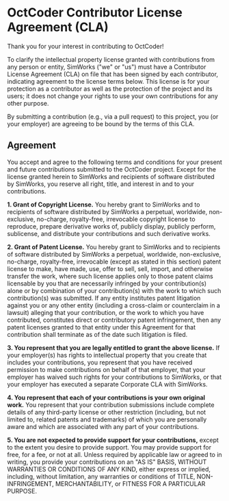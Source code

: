 # OctCoder Contributor License Agreement (CLA)

Thank you for your interest in contributing to OctCoder!

To clarify the intellectual property license granted with contributions from any person or entity, SimWorks ("we" or "us") must have a Contributor License Agreement (CLA) on file that has been signed by each contributor, indicating agreement to the license terms below. This license is for your protection as a contributor as well as the protection of the project and its users; it does not change your rights to use your own contributions for any other purpose.

By submitting a contribution (e.g., via a pull request) to this project, you (or your employer) are agreeing to be bound by the terms of this CLA.

## Agreement

You accept and agree to the following terms and conditions for your present and future contributions submitted to the OctCoder project. Except for the license granted herein to SimWorks and recipients of software distributed by SimWorks, you reserve all right, title, and interest in and to your contributions.

**1. Grant of Copyright License.** You hereby grant to SimWorks and to recipients of software distributed by SimWorks a perpetual, worldwide, non-exclusive, no-charge, royalty-free, irrevocable copyright license to reproduce, prepare derivative works of, publicly display, publicly perform, sublicense, and distribute your contributions and such derivative works.

**2. Grant of Patent License.** You hereby grant to SimWorks and to recipients of software distributed by SimWorks a perpetual, worldwide, non-exclusive, no-charge, royalty-free, irrevocable (except as stated in this section) patent license to make, have made, use, offer to sell, sell, import, and otherwise transfer the work, where such license applies only to those patent claims licensable by you that are necessarily infringed by your contribution(s) alone or by combination of your contribution(s) with the work to which such contribution(s) was submitted. If any entity institutes patent litigation against you or any other entity (including a cross-claim or counterclaim in a lawsuit) alleging that your contribution, or the work to which you have contributed, constitutes direct or contributory patent infringement, then any patent licenses granted to that entity under this Agreement for that contribution shall terminate as of the date such litigation is filed.

**3. You represent that you are legally entitled to grant the above license.** If your employer(s) has rights to intellectual property that you create that includes your contributions, you represent that you have received permission to make contributions on behalf of that employer, that your employer has waived such rights for your contributions to SimWorks, or that your employer has executed a separate Corporate CLA with SimWorks.

**4. You represent that each of your contributions is your own original work.** You represent that your contribution submissions include complete details of any third-party license or other restriction (including, but not limited to, related patents and trademarks) of which you are personally aware and which are associated with any part of your contributions.

**5. You are not expected to provide support for your contributions,** except to the extent you desire to provide support. You may provide support for free, for a fee, or not at all. Unless required by applicable law or agreed to in writing, you provide your contributions on an "AS IS" BASIS, WITHOUT WARRANTIES OR CONDITIONS OF ANY KIND, either express or implied, including, without limitation, any warranties or conditions of TITLE, NON-INFRINGEMENT, MERCHANTABILITY, or FITNESS FOR A PARTICULAR PURPOSE.
